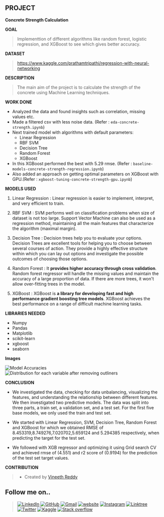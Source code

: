 
## PROJECT

**Concrete Strength Calculation**

**GOAL**
>Implementtion of different algorithms like random forest, logistic regression, and XGBoost to see which gives better accuracy.

**DATASET**

> https://www.kaggle.com/prathamtripathi/regression-with-neural-networking

**DESCRIPTION**

>The main aim of the project is to calculate the strength of the concrete using Machine Learning techniques.

**WORK DONE**

* Analyzed the data and found insights such as correlation, missing values etc.
* Made a filtered csv with less noise data. (Refer : `eda-concrete-strength.ipynb`)
* Next trained model with algorithms with default parameters:
	* Linear Regression
	* RBF SVM
	* Decision Tree
	* Random Forest
	* XGBoost
* In this XGBoost performed the best with 5.29 rmse. (Refer : `baseline-models-concrete-strength-regression.ipynb`)
* Also added an approach on getting optimal parameters on XGBoost with GPU.(Refer : `xgboost-tuning-concrete-strength-gpu.ipynb`)

**MODELS USED**

1. Linear Regression : Linear regression is easier to implement, interpret, and very efficient to train.

2. RBF SVM : SVM performs well on classification problems when size of dataset is not too large. Support Vector Machine can also be used as a regression method, maintaining all the main features that characterize the algorithm (maximal margin).

3. Decision Tree : Decision trees help you to evaluate your options. Decision Trees are excellent tools for helping you to choose between several courses of action. They provide a highly effective structure within which you can lay out options and investigate the possible outcomes of choosing those options.

4. Random Forest : It **provides higher accuracy through cross validation**. Random forest regressor will handle the missing values and maintain the accuracy of a large proportion of data. If there are more trees, it won't allow over-fitting trees in the model.

5. XGBoost : XGBoost is **a library for developing fast and high performance gradient boosting tree models**. XGBoost achieves the best performance on a range of difficult machine learning tasks.

**LIBRARIES NEEDED**

* Numpy
* Pandas
* Matplotlib
* scikit-learn
* xgboost
* seaborn
  
**Images**

![Model Accuracies](../Images/model_accuracy.jpg "Model Accuracies")
![Distribution for each variable after removing outliners](../Images/distribution_for_each_variable.jpg "Distribution for each variable after removing outliners")

  
**CONCLUSION**

* We investigated the data, checking for data unbalancing, visualizing the features, and understanding the relationship between different features. We then investigated two predictive models. The data was split into three parts, a train set, a validation set, and a test set. For the first five  base models, we only used the train and test set.

* We started with Linear Regression, SVM, Decision Tree, Random Forest and XGBoost for which we obtained RMSE of 8.453319,8.749276,7.020702,5.659124 and 5.294385 respectively, when predicting the target for the test set.

* We followed with XGB regressor and optimizing it using Grid search CV and achieved rmse of (4.551) and r2 score of (0.9194) for the prediction of the test set target values.  

**CONTRIBUTION**

>- Created by [Vineeth Reddy](https://linktr.ee/vineethreddy1997)

## Follow me on..
>[![LinkedIn](https://img.shields.io/badge/linkedin-%230077B5.svg?style=for-the-badge&logo=linkedin&logoColor=white)](https://www.linkedin.com/in/vineethreddy1997/)
[![GitHub](https://img.shields.io/badge/github-%23121011.svg?style=for-the-badge&logo=github&logoColor=white)](https://github.com/VineethReddy1997)
[![Gmail](https://img.shields.io/badge/Gmail-D14836?style=for-the-badge&logo=gmail&logoColor=white)](mailto:vineethreddywithds@gmail.com)
[![website](https://img.shields.io/badge/website-000000?style=for-the-badge&logo=About.me&logoColor=white)](https://vineethdata.github.io/)
[![Instagram](https://img.shields.io/badge/Instagram-E4405F?style=for-the-badge&logo=instagram&logoColor=white)](https://www.instagram.com/vineeth_reddy_2426/)
[![Linktree](https://img.shields.io/badge/linktree-39E09B?style=for-the-badge&logo=linktree&logoColor=white)](https://linktr.ee/vineethreddy1997)
[![Twitter](https://img.shields.io/badge/Twitter-1DA1F2?style=for-the-badge&logo=twitter&logoColor=white)](https://twitter.com/gangulavineeth1)
[![Kaggle](https://img.shields.io/badge/Kaggle-20BEFF?style=for-the-badge&logo=Kaggle&logoColor=white)](https://www.kaggle.com/vineethreddygangula)
[![Stack overflow](https://img.shields.io/badge/Stack_Overflow-FE7A16?style=for-the-badge&logo=stack-overflow&logoColor=white)](https://stackoverflow.com/users/18168904/vineeth-reddy-gangula)

